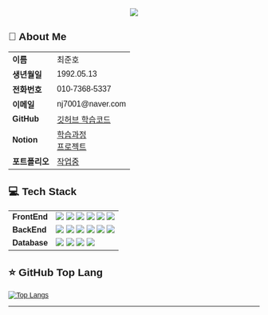 <div align="center">
<img src="https://capsule-render.vercel.app/api?type=waving&color=FFE880&height=150&section=header&text=Welcome&nbsp;haracedaily's&nbsp;Github&fontSize=20" />
</div>

<h2 style="font-family: 'Arial', sans-serif;">👋 About Me</h2>

<div style="font-family: 'Arial', sans-serif;">

<table>
  <tr>
    <td>
      <strong>이름</strong>
    </td>
    <td>
      최준호
    </td>
  </tr>
  <tr>
    <td>
      <strong>생년월일</strong>
    </td>
    <td>
      1992.05.13
    </td>
  </tr>
  <tr>
    <td>
      <strong>전화번호</strong>
    </td>
    <td>
      010-7368-5337
    </td>
  </tr>
  <tr>
    <td>
      <strong>이메일</strong>
    </td>
    <td>
      nj7001@naver.com
    </td>
  </tr>
  <tr>
    <td>
      <strong>GitHub</strong>
    </td>
    <td>
      <a href="https://github.com/haracedaily/studyList">깃허브 학습코드</a>
    </td>
  </tr>
  <tr>
    <td>
      <strong>Notion</strong>
    </td>
    <td>
    <a href="https://ripe-potato-6b7.notion.site/17ccb7b25b6380238061d8af723d1fd7?pvs=4">학습과정</a>
    <br>
    <a href="https://ripe-potato-6b7.notion.site/199cb7b25b63806cb824cac34c385531?v=199cb7b25b6380e4bb44000c5a535989&pvs=4">프로젝트</a>
        </td>
    </tr>
  <tr>
    <td>
      <strong>포트폴리오</strong>
    </td>
    <td>
      <a href="https://portfolio-silk-eight-20.vercel.app/">작업중</a>
    </td>
  </tr>
</table>

</div>


<h2 style="font-family: 'Arial', sans-serif;">💻 Tech Stack</h2>

<div style="font-family: 'Arial', sans-serif;">
<table>
  <tr><td><strong>FrontEnd</strong></td>
    <td>
      <img src="https://img.shields.io/badge/html5-%23E34F26.svg?&style=for-the-badge&logo=html5&logoColor=white" />
      <img src="https://img.shields.io/badge/javascript-%23F7DF1E.svg?&style=for-the-badge&logo=javascript&logoColor=black" />
      <img src="https://img.shields.io/badge/css3-%231572B6.svg?&style=for-the-badge&logo=css3&logoColor=white" />
      <img src="https://img.shields.io/badge/jquery-%230769AD.svg?&style=for-the-badge&logo=jquery&logoColor=white" />
      <img src="https://img.shields.io/badge/react-%2361DAFB.svg?&style=for-the-badge&logo=react&logoColor=black" />
      <img src="https://img.shields.io/badge/tailwind%20css-%2338B2AC.svg?&style=for-the-badge&logo=tailwind%20css&logoColor=white" />
      </td>
  </tr>
  <tr><td><strong>BackEnd</strong></td>
    <td>
      <img src="https://img.shields.io/badge/node.js-%23339933.svg?&style=for-the-badge&logo=node.js&logoColor=white" />
      <img src="https://img.shields.io/badge/express.js-%23339933.svg?&style=for-the-badge&logo=node.js&logoColor=white" />
      <img src="https://img.shields.io/badge/nodemon-%2376D04B.svg?&style=for-the-badge&logo=nodemon&logoColor=black" />
      <img src="https://img.shields.io/badge/java-%23007396.svg?&style=for-the-badge&logo=java&logoColor=white" />
      <img src="https://img.shields.io/badge/spring-%236DB33F.svg?&style=for-the-badge&logo=spring&logoColor=white" />
      <img src="https://img.shields.io/badge/thymeleaf-%23005F0F.svg?&style=for-the-badge&logo=thymeleaf&logoColor=white" />
      </td></tr>
  <tr><td><strong>Database</strong></td>
    <td>
      <img src="https://img.shields.io/badge/oracle-%23F80000.svg?&style=for-the-badge&logo=oracle&logoColor=white" />
      <img src="https://img.shields.io/badge/mysql-%234479A1.svg?&style=for-the-badge&logo=mysql&logoColor=white" />
      <img src="https://img.shields.io/badge/mariaDB-003545?&style=for-the-badge&logo=mariadb&logoColor=white" />
      <img src="https://img.shields.io/badge/supabase-%233ECF8E.svg?&style=for-the-badge&logo=supabase&logoColor=white" />
    </td></tr>
</table>

<h2 style="font-family: 'Arial', sans-serif;">⭐ GitHub Top Lang</h2>

[![Top Langs](https://github-readme-stats.vercel.app/api/top-langs/?username=haracedaily)](https://github.com/anuraghazra/github-readme-stats)
    


</div>

---


<!--
## Hi there 👋
**haracedaily/haracedaily** is a ✨ _special_ ✨ repository because its `README.md` (this file) appears on your GitHub profile.

Here are some ideas to get you started:

- 🔭 I’m currently working on ...
- 🌱 I’m currently learning ...
- 👯 I’m looking to collaborate on ...
- 🤔 I’m looking for help with ...
- 💬 Ask me about ...
- 📫 How to reach me: ...
- 😄 Pronouns: ...
- ⚡ Fun fact: ...
-->
